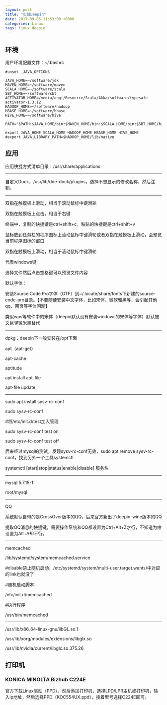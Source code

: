 ```yaml
---
layout: post
title: "实践Deepin"
date: 2017-09-06 11:53:00 +0800
categories: Linux
tags: linux deepin
---
```




## 环境

用户环境配置文件：~/.bashrc

```shell
#unset _JAVA_OPTIONS

JAVA_HOME=~/software/jdk
MAVEN_HOME=~/software/maven
SCALA_HOME=~/software/scala
SBT_HOME=~/software/sbt
ACTIVATOR_HOME=/media/angi/Resource/Scala/Akka/software/typesafe-activator-1.3.12
HADOOP_HOME=~/software/hadoop
HBASE_HOME=~/software/hbase
HIVE_HOME=~/software/hive

PATH="$PATH:$JAVA_HOME/bin:$MAVEN_HOME/bin:$SCALA_HOME/bin:$SBT_HOME/bin:$ACTIVATOR_HOME/bin:$HADOOP_HOME/bin:$HADOOP_HOME/sbin:$HBASE_HOME/bin:$HIVE_HOME/bin"

export JAVA_HOME SCALA_HOME HADOOP_HOME HBASE_HOME HIVE_HOME
#export JAVA_LIBRARY_PATH=$HADOOP_HOME/lib/native
```

## 应用

应用快捷方式清单目录：/usr/share/applications

------

自定义Dock，/usr/lib/dde-dock/plugins，选择不想显示的修改名称，然后注销。

------

双指在触摸板上滑动，相当于滚动鼠标中键滑轮

双指在触摸板上点击，相当于右键

终端中，复制的快捷键是ctrl+shift+c，粘贴的快捷键是ctrl+shift+v

鼠标放到任务栏的程序图标上滚动鼠标中键滑轮或者双指在触摸板上滑动，会预览当前程序图标的窗口

双指在触摸板上滑动，相当于滚动鼠标中键滑轮

<Super>代表windows键

选择文件然后点击空格键可以预览文件内容

默认字体：

安装Source Code Pro字体（OTF）到~/.locate/share/fonts下新建的source-code-pro目录。【不要随便安装中文字体，比如宋体、微软雅黑等，会引起其他qq、网页等字体问题】

类似wps等软件中的宋体（deepin默认没有安装windows的宋体等字体）默认被文泉驿微米黑替代

------

dpkg：deepin下一般安装在/opt下面

apt（apt-get）

apt-cache

aptitude

apt install apt-file

apt-file update

------

sudo apt install sysv-rc-conf

sudo sysv-rc-conf

\#将/etc/init.d/test加入管理

sudo sysv-rc-conf test on

sudo sysv-fc-conf test off

后来经过mysql的测试，发现sysv-rc-conf无效，sudo apt remove sysv-rc-conf，找到另外一个工具systemctl

systemctl [start|stop|status|enable|disable] 服务名

------

mysql 5.7.15-1

root/mysql

------

QQ

系统默认自带的是CrossOver版本的QQ，后来官方新出了deepin-wine版本的QQ

提取QQ消息的快捷键，需要操作系统和QQ都设置为Ctrl+Alt+Z才行，不知道为啥设置为Alt+A却不行。

------

memcached

/lib/systemd/system/memcached.service

\#disable禁止随机启动，/etc/systemd/system/multi-user.target.wants/中对应的link也就没了

\#随机启动脚本

/etc/init.d/memcached

\#执行程序

/usr/bin/memcached

------

/usr/lib/x86_64-linux-gnu/libGL.so.1



/usr/lib/xorg/modules/extensions/libglx.so

/usr/lib/nvidia/current/libglx.so.375.26



## 打印机

### KONICA MINOLTA Bizhub C224E

官方下载Linux驱动（PPD），然后添加打印机，选择LPD/LPR主机或打印机，输入ip地址，然后选择PPD（KOC554UX.ppd），接着型号选择C224E即可。